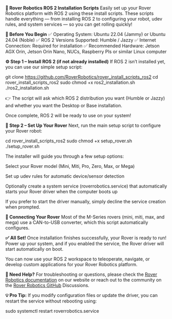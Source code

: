 **🚀 Rover Robotics ROS 2 Installation Scripts**
Easily set up your Rover Robotics platform with ROS 2 using these install scripts.
These scripts handle everything — from installing ROS 2 to configuring your robot, udev rules, and system services — so you can get rolling quickly!

**🧠 Before You Begin**
✅ Operating System: Ubuntu 22.04 (Jammy) or Ubuntu 24.04 (Noble)
✅ ROS 2 Versions Supported: Humble / Jazzy
✅ Internet Connection: Required for installation
✅ Recommended Hardware: Jetson AGX Orin, Jetson Orin Nano, NUCs, Raspberry PIs or similar Linux computer

**⚙️ Step 1 – Install ROS 2 (if not already installed)**
If ROS 2 isn’t installed yet, you can use our simple setup script:

git clone https://github.com/RoverRobotics/rover_install_scripts_ros2
cd rover_install_scripts_ros2
sudo chmod +x ros2_installation.sh
./ros2_installation.sh


👉 The script will ask which ROS 2 distribution you want (Humble or Jazzy) and whether you want the Desktop or Base installation.

Once complete, ROS 2 will be ready to use on your system!

**🤖 Step 2 – Set Up Your Rover**
Next, run the main setup script to configure your Rover robot:

cd rover_install_scripts_ros2
sudo chmod +x setup_rover.sh
./setup_rover.sh


The installer will guide you through a few setup options:

Select your Rover model (Mini, Miti, Pro, Zero, Max, or Mega)

Set up udev rules for automatic device/sensor detection

Optionally create a system service (roverrobotics.service) that automatically starts your Rover driver when the computer boots up

If you prefer to start the driver manually, simply decline the service creation when prompted.

**🔌 Connecting Your Rover**
Most of the M-Series rovers (mini, miti, max, and mega) use a CAN-to-USB converter, which this script automatically configures.

**✅ All Set!**
Once installation finishes successfully, your Rover is ready to run!
Power up your system, and if you enabled the service, the Rover driver will start automatically on boot.

You can now use your ROS 2 workspace to teleoperate, navigate, or develop custom applications for your Rover Robotics platform.

**🧩 Need Help?**
For troubleshooting or questions, please check the [Rover Robotics documentation]([url](www.roverrobotics.com)) on our website or reach out to the community on the [Rover Robotics GitHub]([url](https://github.com/RoverRobotics)) Discussions.

**💡 Pro Tip:**
If you modify configuration files or update the driver, you can restart the service without rebooting using:

sudo systemctl restart roverrobotics.service
